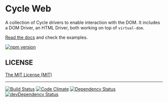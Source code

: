 # Cycle Web

A collection of Cycle drivers to enable interaction with the DOM. It includes a DOM Driver, an HTML Driver, both working on top of `virtual-dom`.

[Read the docs](https://github.com/cyclejs/cycle-web/blob/master/docs/api.md) and check the examples.

[![npm version](https://badge.fury.io/js/%40cycle%2Fweb.svg)](http://badge.fury.io/js/%40cycle%2Fweb)

## LICENSE

[The MIT License (MIT)](https://github.com/cyclejs/cycle-web/blob/master/LICENSE)

- - -

[![Build Status](https://travis-ci.org/cyclejs/cycle-web.svg?branch=master)](https://travis-ci.org/cyclejs/cycle-web)
[![Code Climate](https://codeclimate.com/github/cyclejs/cycle-web/badges/gpa.svg)](https://codeclimate.com/github/cyclejs/cycle-web)
[![Dependency Status](https://david-dm.org/cyclejs/cycle-web.svg)](https://david-dm.org/cyclejs/cycle-web)
[![devDependency Status](https://david-dm.org/cyclejs/cycle-web/dev-status.svg)](https://david-dm.org/cyclejs/cycle-web#info=devDependencies)
